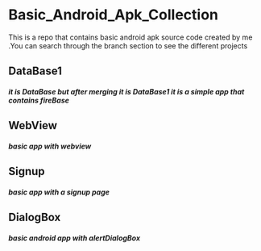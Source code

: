 # Basic_Android_Apk_Collection
This is a repo that contains basic android apk source code created by me .You can search through the branch section to see the different projects
## DataBase1 
##### it is DataBase but after merging it is DataBase1 it is a simple app that contains fireBase 

## WebView
##### basic app with webview

## Signup
##### basic app with a signup page 
## DialogBox
##### basic android app with alertDialogBox 
